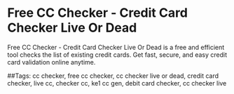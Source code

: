 # Free CC Checker - Credit Card Checker Live Or Dead
Free CC Checker - Credit Card Checker Live Or Dead is a free and efficient tool checks the list of existing credit cards. Get fast, secure, and easy credit card validation online anytime.

##Tags: cc checker, free cc checker, cc checker live or dead, credit card checker, live cc, checker cc, ke1 cc gen, debit card checker, cc checker live
